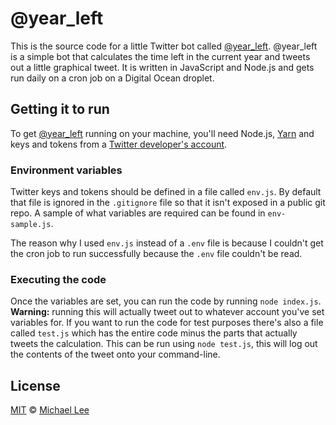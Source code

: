 # @year_left

This is the source code for a little Twitter bot called [@year_left][twitter]. @year_left is a simple bot that calculates the time left in the current year and tweets out a little graphical tweet. It is written in JavaScript and Node.js and gets run daily on a cron job on a Digital Ocean droplet.

## Getting it to run

To get [@year_left][twitter] running on your machine, you'll need Node.js, [Yarn](https://yarnpkg.com) and keys and tokens from a [Twitter developer's account](https://dev.twitter.com).

### Environment variables

Twitter keys and tokens should be defined in a file called `env.js`. By default that file is ignored in the `.gitignore` file so that it isn't exposed in a public git repo. A sample of what variables are required can be found in `env-sample.js`.

The reason why I used `env.js` instead of a `.env` file is because I couldn't get the cron job to run successfully because the `.env` file couldn't be read.

### Executing the code

Once the variables are set, you can run the code by running `node index.js`. **Warning:** running this will actually tweet out to whatever account you've set variables for. If you want to run the code for test purposes there's also a file called `test.js` which has the entire code minus the parts that actually tweets the calculation. This can be run using `node test.js`, this will log out the contents of the tweet onto your command-line.

## License

[MIT](https://github.com/michaellee/year-left/blob/master/LICENSE) © [Michael Lee](https://michaelsoolee.com/about)

[twitter]: https://twitter.com/year_left
